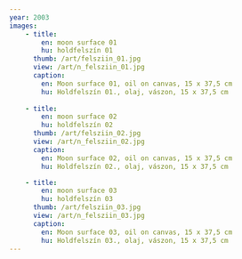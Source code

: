 ```yaml
---
year: 2003
images:
    - title: 
        en: moon surface 01
        hu: holdfelszín 01
      thumb: /art/felsziin_01.jpg
      view: /art/n_felsziin_01.jpg
      caption: 
        en: Moon surface 01, oil on canvas, 15 x 37,5 cm
        hu: Holdfelszín 01., olaj, vászon, 15 x 37,5 cm
      
    - title:
        en: moon surface 02
        hu: holdfelszín 02
      thumb: /art/felsziin_02.jpg
      view: /art/n_felsziin_02.jpg
      caption:
        en: Moon surface 02, oil on canvas, 15 x 37,5 cm
        hu: Holdfelszín 02., olaj, vászon, 15 x 37,5 cm

    - title:
        en: moon surface 03
        hu: holdfelszín 03
      thumb: /art/felsziin_03.jpg
      view: /art/n_felsziin_03.jpg
      caption:
        en: Moon surface 03, oil on canvas, 15 x 37,5 cm
        hu: Holdfelszín 03., olaj, vászon, 15 x 37,5 cm
---
```

